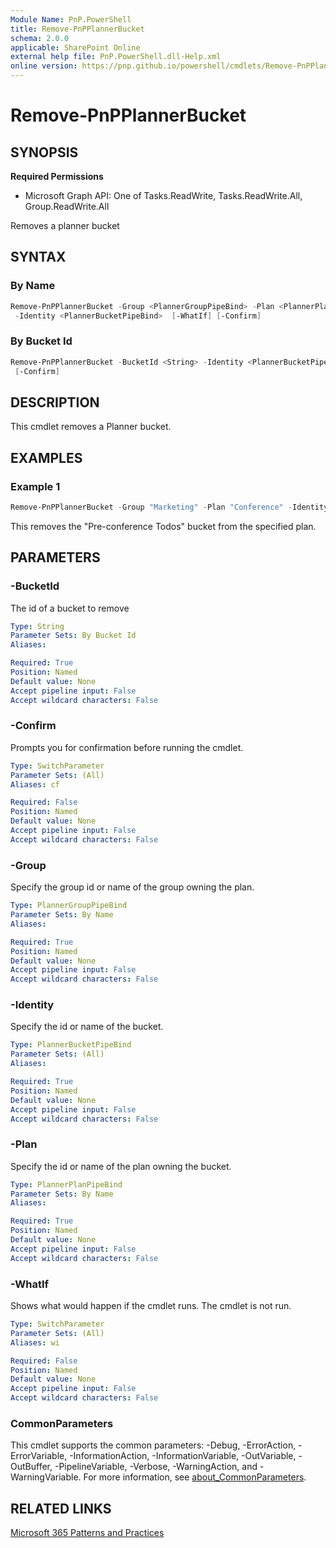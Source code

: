 ```yaml
---
Module Name: PnP.PowerShell
title: Remove-PnPPlannerBucket
schema: 2.0.0
applicable: SharePoint Online
external help file: PnP.PowerShell.dll-Help.xml
online version: https://pnp.github.io/powershell/cmdlets/Remove-PnPPlannerBucket.html
---
```

 
# Remove-PnPPlannerBucket

## SYNOPSIS

**Required Permissions**

  * Microsoft Graph API: One of Tasks.ReadWrite, Tasks.ReadWrite.All, Group.ReadWrite.All

Removes a planner bucket

## SYNTAX

### By Name
```powershell
Remove-PnPPlannerBucket -Group <PlannerGroupPipeBind> -Plan <PlannerPlanPipeBind>
 -Identity <PlannerBucketPipeBind>  [-WhatIf] [-Confirm] 
```

### By Bucket Id
```powershell
Remove-PnPPlannerBucket -BucketId <String> -Identity <PlannerBucketPipeBind>  [-WhatIf]
 [-Confirm] 
```

## DESCRIPTION
This cmdlet removes a Planner bucket.

## EXAMPLES

### Example 1
```powershell
Remove-PnPPlannerBucket -Group "Marketing" -Plan "Conference" -Identity "Pre-conference Todos"
```

This removes the "Pre-conference Todos" bucket from the specified plan.

## PARAMETERS

### -BucketId
The id of a bucket to remove

```yaml
Type: String
Parameter Sets: By Bucket Id
Aliases:

Required: True
Position: Named
Default value: None
Accept pipeline input: False
Accept wildcard characters: False
```

### -Confirm
Prompts you for confirmation before running the cmdlet.

```yaml
Type: SwitchParameter
Parameter Sets: (All)
Aliases: cf

Required: False
Position: Named
Default value: None
Accept pipeline input: False
Accept wildcard characters: False
```

### -Group
Specify the group id or name of the group owning the plan.

```yaml
Type: PlannerGroupPipeBind
Parameter Sets: By Name
Aliases:

Required: True
Position: Named
Default value: None
Accept pipeline input: False
Accept wildcard characters: False
```

### -Identity
Specify the id or name of the bucket.

```yaml
Type: PlannerBucketPipeBind
Parameter Sets: (All)
Aliases:

Required: True
Position: Named
Default value: None
Accept pipeline input: False
Accept wildcard characters: False
```

### -Plan
Specify the id or name of the plan owning the bucket.

```yaml
Type: PlannerPlanPipeBind
Parameter Sets: By Name
Aliases:

Required: True
Position: Named
Default value: None
Accept pipeline input: False
Accept wildcard characters: False
```

### -WhatIf
Shows what would happen if the cmdlet runs.
The cmdlet is not run.

```yaml
Type: SwitchParameter
Parameter Sets: (All)
Aliases: wi

Required: False
Position: Named
Default value: None
Accept pipeline input: False
Accept wildcard characters: False
```

### CommonParameters
This cmdlet supports the common parameters: -Debug, -ErrorAction, -ErrorVariable, -InformationAction, -InformationVariable, -OutVariable, -OutBuffer, -PipelineVariable, -Verbose, -WarningAction, and -WarningVariable. For more information, see [about_CommonParameters](http://go.microsoft.com/fwlink/?LinkID=113216).

## RELATED LINKS

[Microsoft 365 Patterns and Practices](https://aka.ms/m365pnp)

